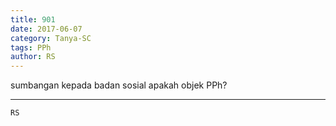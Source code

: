 ```yaml
---
title: 901
date: 2017-06-07
category: Tanya-SC
tags: PPh
author: RS
---
```


sumbangan kepada badan sosial apakah objek PPh?

---



`RS`
